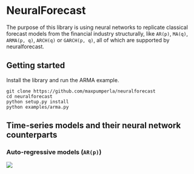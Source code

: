 # NeuralForecast

The purpose of this library is using neural networks to replicate classical
forecast models from the financial industry structurally, like ```AR(p)```, ```MA(q)```, ```ARMA(p, q)```, ```ARCH(q)```
or ```GARCH(p, q)```, all of which are supported by neuralforecast.

## Getting started
Install the library and run the ARMA example.
```{python}
git clone https://github.com/maxpumperla/neuralforecast
cd neuralforecast
python setup.py install
python examples/arma.py
```

## Time-series models and their neural network counterparts


### Auto-regressive models (```AR(p)```)

![](https://upload.wikimedia.org/math/f/0/6/f06ba0e2d8668944406852d7f72ac2f1.png)
